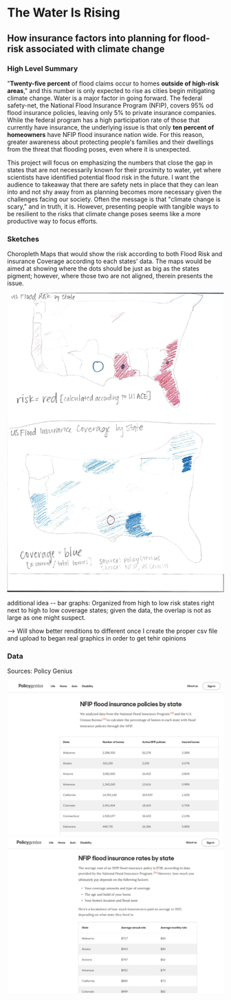 
# The Water Is Rising
## How insurance factors into planning for flood-risk associated with climate change 

### High Level Summary

"__Twenty-five percent__ of flood claims occur to homes __outside of high-risk areas__," and this number is only expected to rise as cities begin mitigating climate change. Water is a major factor in going forward. The federal safety-net, the National Flood Insurance Program (NFIP), covers 95% od flood insurance policies, leaving only 5% to private insurance companies. While the federal program has a high participation rate of those that currently have insurance, the underlying issue is that only __ten percent of homeowners__ have NFIP flood insurance nation wide. For this reason, greater awareness about protecting people's families and their dwellings from the threat that flooding poses, even where it is unexpected.

This project will focus on emphasizing the numbers that close the gap in states that are not necessarily known for their proximity to water, yet where scientists have identified potential flood risk in the future. I want the audience to takeaway that there are safety nets in place that they can lean into and not shy away from as planning becomes more necessary given the challenges facing our society. Often the message is that "climate change is scary," and in truth, it is. However, presenting people with tangible ways to be resilient to the risks that climate change poses seems like a more productive way to focus efforts.

### Sketches

Choropleth Maps that would show the risk according to both Flood Risk and insurance Coverage according to each states' data. The maps would be aimed at showing where the dots should be just as big as the states pigment; however, where those two are not aligned, therein presents the issue.

![Sketch:](part1sketch.jpg)


additional idea -- bar graphs: Organized from high to low risk states right next to high to low coverage states; given the data, the overlap is not as large as one might suspect.

  -->  Will show better renditions to different once I create the proper csv file and upload to began real graphics in order to get tehir opinions

### Data

Sources: Policy Genius

![screenshot](policygeniusscreenshot.png) 
![screenshot](policygeniusscreenshot2.png) 



